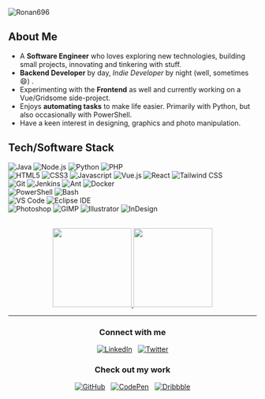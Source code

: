 ![Ronan696](https://i.imgur.com/5i0MOZL.png "Ronan696")

## About Me

- A **Software Engineer** who loves exploring new technologies, building small projects, innovating and tinkering with stuff.
- **Backend Developer** by day, _Indie Developer_ by night (well, sometimes :smile:) .
- Experimenting with the **Frontend** as well and currently working on a Vue/Gridsome side-project.
- Enjoys **automating tasks** to make life easier. Primarily with Python, but also occasionally with PowerShell.
- Have a keen interest in designing, graphics and photo manipulation.


## Tech/Software Stack

![Java](https://img.shields.io/static/v1?style=for-the-badge&logo=java&message=Java&label=&color=007396&labelColor=000000)
![Node.js](https://img.shields.io/static/v1?style=for-the-badge&logo=node.js&message=Node.js&label=&color=339933&labelColor=000000)
![Python](https://img.shields.io/static/v1?style=for-the-badge&logo=python&message=Python&label=&color=3776AB&labelColor=000000)
![PHP](https://img.shields.io/static/v1?style=for-the-badge&logo=php&message=PHP&label=&color=777BB4&labelColor=000000)
<br/>
![HTML5](https://img.shields.io/static/v1?style=for-the-badge&logo=html5&message=HTML5&label=&color=E34F26&labelColor=000000)
![CSS3](https://img.shields.io/static/v1?style=for-the-badge&logo=css3&message=CSS3&label=&color=1572B6&labelColor=000000)
![Javascript](https://img.shields.io/static/v1?style=for-the-badge&logo=javascript&message=Javascript&label=&color=F7DF1E&labelColor=000000)
![Vue.js](https://img.shields.io/static/v1?style=for-the-badge&logo=vue.js&message=Vue.js&label=&color=4FC08D&labelColor=000000)
![React](https://img.shields.io/static/v1?style=for-the-badge&logo=react&message=React&label=&color=61DAFB&labelColor=000000)
![Tailwind CSS](https://img.shields.io/static/v1?style=for-the-badge&logo=tailwind-css&message=Tailwind%20CSS&label=&color=38B2AC&labelColor=000000)
<br/>
![Git](https://img.shields.io/static/v1?style=for-the-badge&logo=git&message=Git&label=&color=F05032&labelColor=000000)
![Jenkins](https://img.shields.io/static/v1?style=for-the-badge&logo=jenkins&message=Jenkins&label=&color=D24939&labelColor=000000)
![Ant](https://img.shields.io/static/v1?style=for-the-badge&logo=apache-ant&message=Ant&label=&color=A81C7D&labelColor=000000)
![Docker](https://img.shields.io/static/v1?style=for-the-badge&logo=docker&message=Docker&label=&color=2496ED&labelColor=000000)
<br/>
![PowerShell](https://img.shields.io/static/v1?style=for-the-badge&logo=powershell&message=PowerShell&label=&color=5391FE&labelColor=000000)
![Bash](https://img.shields.io/static/v1?style=for-the-badge&logo=gnu-bash&message=Bash&label=&color=4EAA25&labelColor=000000)
<br/>
![VS Code](https://img.shields.io/static/v1?style=for-the-badge&logo=visual-studio-code&message=VS%20Code&label=&color=007ACC&labelColor=000000)
![Eclipse IDE](https://img.shields.io/static/v1?style=for-the-badge&logo=Eclipse-IDE&message=Eclipse%20IDE&label=&color=2C2255&labelColor=000000)
<br/>
![Photoshop](https://img.shields.io/static/v1?style=for-the-badge&logo=adobe-photoshop&message=Photoshop&label=&color=31A8FF&labelColor=000000)
![GIMP](https://img.shields.io/static/v1?style=for-the-badge&logo=gimp&message=GIMP&label=&color=5C5543&labelColor=000000)
![Illustrator](https://img.shields.io/static/v1?style=for-the-badge&logo=adobe-illustrator&message=Illustrator&label=&color=FF9A00&labelColor=000000)
![InDesign](https://img.shields.io/static/v1?style=for-the-badge&logo=adobe-indesign&message=InDesign&label=&color=EE3D8F&labelColor=000000)
<br/><br/>


<p align="center">
<a href="https://github.com/ronan696">
<img height="160em" src="https://github-readme-stats.vercel.app/api?username=ronan696&theme=great-gatsby&show_icons=true&include_all_commits=true&count_private=true" />
</a>
<a href="https://github.com/ronan696">
<img height="160em" src="https://github-readme-stats.vercel.app/api/top-langs/?username=ronan696&layout=compact&theme=great-gatsby" />
</a>
</p>

<hr/>

<p align="center">

<h3 align="center">Connect with me</h3>
<p align="center">
<a href="https://www.linkedin.com/in/ronan696/"><img title="LinkedIn" src="https://raw.githubusercontent.com/ronan696/ronan696/master/assets/linkedin.svg"/></a>&nbsp;&nbsp;
<a href="https://twitter.com/Ronan696"><img title="Twitter" src="https://raw.githubusercontent.com/ronan696/ronan696/master/assets/twitter.svg"/></a>
</p>

<h3 align="center">Check out my work</h3>
<p align="center">
<a href="https://github.com/ronan696"><img title="GitHub" src="https://raw.githubusercontent.com/ronan696/ronan696/master/assets/github.svg"/></a>&nbsp;&nbsp;
<a href="https://codepen.io/ronan696"><img title="CodePen" src="https://raw.githubusercontent.com/ronan696/ronan696/master/assets/codepen.svg"/></a>&nbsp;&nbsp;
<a href="https://dribbble.com/ronan696"><img title="Dribbble" src="https://raw.githubusercontent.com/ronan696/ronan696/master/assets/dribbble.svg"/></a>
</p>

